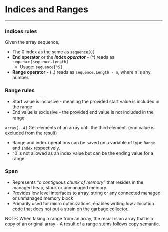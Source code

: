 # Indices and Ranges
---

### Indices rules

Given the array sequence,

- The 0 index as the same as `sequence[0]`
- **End operator** or the ***index operator*** - (^) reads as `sequence[sequence.Length]`
    - Usage: `sequence[^5]`
- **Range operator** - (..) reads as `sequence.Length - n`, where n is any number.

### Range rules

- Start value is inclusive - meaning the provided start value is included in the range
- End value is exclusive - the provided end value is not included in the range

`array[..4]` Get elements of an array until the third element. (end value is excluded from the result)

- Range and index operations can be saved on a variable of type `Range` and `Index` respectively.
- ^0 is not allowed as an index value but can be the ending value for a range.

### Span

- Represents “_a contiguous chunk of memory_” that resides in the managed heap, stack or unmanaged memory.
- Provides low level interfaces to array, string or any connected managed or unmanaged memory block
- Primarily used for micro optimizations, enables writing low allocation code that does not put a strain on the garbage collector.

NOTE: When taking a range from an array, the result is an array that is a copy of an original array - A result of a range stems follows copy semantic.